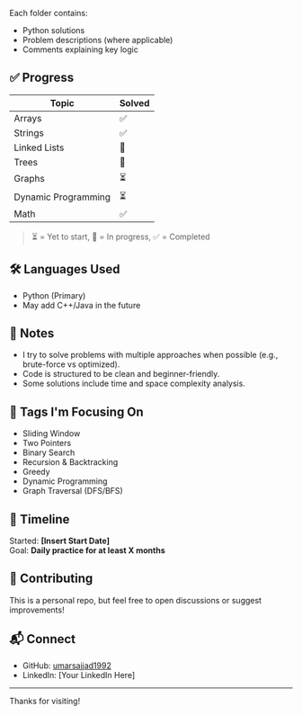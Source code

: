 
Each folder contains:
- Python solutions
- Problem descriptions (where applicable)
- Comments explaining key logic

## ✅ Progress

| Topic               | Solved |
|--------------------|--------|
| Arrays             | ✅     |
| Strings            | ✅     |
| Linked Lists       | 🔄     |
| Trees              | 🔄     |
| Graphs             | ⏳     |
| Dynamic Programming| ⏳     |
| Math               | ✅     |

> ⏳ = Yet to start, 🔄 = In progress, ✅ = Completed

## 🛠️ Languages Used
- Python (Primary)
- May add C++/Java in the future

## 📌 Notes

- I try to solve problems with multiple approaches when possible (e.g., brute-force vs optimized).
- Code is structured to be clean and beginner-friendly.
- Some solutions include time and space complexity analysis.

## 🧩 Tags I'm Focusing On

- Sliding Window
- Two Pointers
- Binary Search
- Recursion & Backtracking
- Greedy
- Dynamic Programming
- Graph Traversal (DFS/BFS)

## 📅 Timeline

Started: **[Insert Start Date]**  
Goal: **Daily practice for at least X months**

## 🤝 Contributing

This is a personal repo, but feel free to open discussions or suggest improvements!

## 📬 Connect

- GitHub: [umarsajjad1992](https://github.com/umarsajjad1992)
- LinkedIn: [Your LinkedIn Here]

---

Thanks for visiting!
